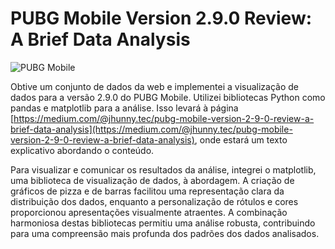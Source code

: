 # PUBG Mobile Version 2.9.0 Review: A Brief Data Analysis

![PUBG Mobile](https://miro.medium.com/v2/resize:fit:1400/format:webp/1*012YfS78hP72US0VqedowQ.jpeg)

Obtive um conjunto de dados da web e implementei a visualização de dados para a versão 2.9.0 do PUBG Mobile. Utilizei bibliotecas Python como pandas e matplotlib para a análise. Isso levará à página [https://medium.com/@jhunny.tec/pubg-mobile-version-2-9-0-review-a-brief-data-analysis](https://medium.com/@jhunny.tec/pubg-mobile-version-2-9-0-review-a-brief-data-analysis), onde estará um texto explicativo abordando o conteúdo.

Para visualizar e comunicar os resultados da análise, integrei o matplotlib, uma biblioteca de visualização de dados, à abordagem. A criação de gráficos de pizza e de barras facilitou uma representação clara da distribuição dos dados, enquanto a personalização de rótulos e cores proporcionou apresentações visualmente atraentes. A combinação harmoniosa destas bibliotecas permitiu uma análise robusta, contribuindo para uma compreensão mais profunda dos padrões dos dados analisados.
